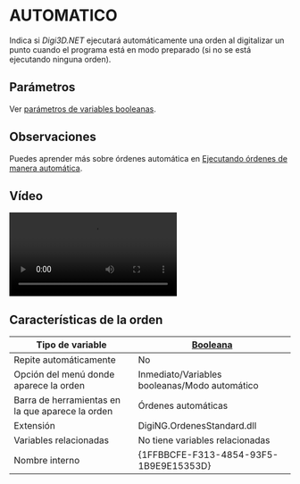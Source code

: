 # AUTOMATICO

Indica si _Digi3D.NET_ ejecutará automáticamente una orden al digitalizar un punto cuando el programa está en modo preparado (si no se está ejecutando ninguna orden).

## Parámetros

Ver [parámetros de variables booleanas](../../../ordenes/variables/variables-booleanas.md).

## Observaciones

Puedes aprender más sobre órdenes automática en [Ejecutando órdenes de manera automática](../../../ordenes/formas-de-ejecutar-una-orden/de-manera-automatica/).

## Vídeo

![](https://digi21.blob.core.windows.net/videos-ayuda/ejecutando_ordenes_manera_automatica.mp4)

## Características de la orden

| Tipo de variable                                 | [Booleana](../../../ordenes/variables/variables-booleanas.md) |
| ------------------------------------------------ | ------------------------------------------------------------- |
| Repite automáticamente                           | No                                                            |
| Opción del menú donde aparece la orden           | Inmediato/Variables booleanas/Modo automático                 |
| Barra de herramientas en la que aparece la orden | Órdenes automáticas                                           |
| Extensión                                        | DigiNG.OrdenesStandard.dll                                    |
| Variables relacionadas                           | No tiene variables relacionadas                               |
| Nombre interno                                   | {1FFBBCFE-F313-4854-93F5-1B9E9E15353D}                        |

